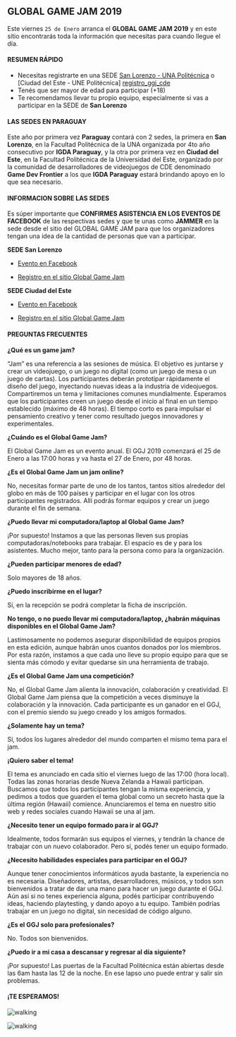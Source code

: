 ## GLOBAL GAME JAM 2019


Este viernes `25 de Enero` arranca el **GLOBAL GAME JAM 2019** y en este sitio encontrarás toda la información que necesitas para cuando llegue el día.

#### RESUMEN RÁPIDO

- Necesitas registrarte en una SEDE [San Lorenzo - UNA Politécnica][registro_ggj_sanlo] o [Ciudad del Este - UNE Politécnica] [registro_ggj_cde]
- Tenés que ser mayor de edad para participar (+18)
- Te recomendamos llevar tu propio equipo, especialmente si vas a participar en la SEDE de **San Lorenzo**

#### LAS SEDES EN PARAGUAY

Este año por primera vez **Paraguay** contará con 2 sedes, la primera en **San Lorenzo**, en la Facultad Politécnica de la UNA organizada por 4to año consecutivo por **IGDA Paraguay**, y la otra por primera vez en **Ciudad del Este**, en la Facultad Politécnica de la Universidad del Este, organizado por la comunidad de desarrolladores de videojuegos de CDE denominado **Game Dev Frontier** a los que **IGDA Paraguay** estará brindando apoyo en lo que sea necesario.

#### INFORMACION SOBRE LAS SEDES

Es súper importante que **CONFIRMES ASISTENCIA EN LOS EVENTOS DE FACEBOOK** de las respectivas sedes y que te unas como **JAMMER** en la sede desde el sitio del GLOBAL GAME JAM para que los organizadores tengan una idea de la cantidad de personas que van a participar.

**SEDE San Lorenzo**

- [Evento en Facebook][evento_fb_sanlo]

- [Registro en el sitio Global Game Jam][registro_ggj_sanlo]

**SEDE Ciudad del Este**

- [Evento en Facebook][evento_fb_cde]

- [Registro en el sitio Global Game Jam][registro_ggj_cde]

#### PREGUNTAS FRECUENTES

**¿Qué es un game jam?** 

“Jam” es una referencia a las sesiones de música. El objetivo es juntarse y crear un videojuego, o un juego no digital (como un juego de mesa o un juego de cartas). Los participantes deberán prototipar rápidamente el diseño del juego, inyectando nuevas ideas a la industria de videojuegos. Compartiremos un tema y limitaciones comunes mundialmente. Esperamos que los participantes creen un juego desde el inicio al final en un tiempo establecido (máximo de 48 horas). El tiempo corto es para impulsar el pensamiento creativo y tener como resultado juegos innovadores y experimentales. 

**¿Cuándo es el Global Game Jam?** 

El Global Game Jam es un evento anual. El GGJ 2019 comenzará el 25 de Enero a las 17:00 horas y va hasta el 27 de Enero, por 48 horas. 

**¿Es el Global Game Jam un jam online?** 

No, necesitas formar parte de uno de los tantos, tantos sitios alrededor del globo en más de 100 países y participar en el lugar con los otros participantes registrados. Allí podrás formar equipos y crear un juego durante el fin de semana. 

**¿Puedo llevar mi computadora/laptop al Global Game Jam?**

¡Por supuesto! Instamos a que las personas lleven sus propias computadoras/notebooks para trabajar. El espacio es de y para los asistentes. Mucho mejor, tanto para la persona como para la organización.

**¿Pueden participar menores de edad?**

Solo mayores de 18 años.

**¿Puedo inscribirme en el lugar?**

Sí, en la recepción se podrá completar la ficha de inscripción. 

**No tengo, o no puedo llevar mi computadora/laptop, ¿habrán máquinas disponibles en el Global Game Jam?**

Lastimosamente no podemos asegurar disponibilidad de equipos propios en esta edición, aunque habrán unos cuantos donados por los miembros. Por esta razón, instamos a que cada uno lleve su propio equipo para que se sienta más cómodo y evitar quedarse sin una herramienta de trabajo.

**¿Es el Global Game Jam una competición?** 

No, el Global Game Jam alienta la innovación, colaboración y creatividad. El Global Game Jam piensa que la competición a veces disminuye la colaboración y la innovación. Cada participante es un ganador en el GGJ, con el premio siendo su juego creado y los amigos formados. 

**¿Solamente hay un tema?**

Sí, todos los lugares alrededor del mundo comparten el mismo tema para el jam. 

**¡Quiero saber el tema!**

El tema es anunciado en cada sitio el viernes luego de las 17:00 (hora local). Todas las zonas horarias desde Nueva Zelanda a Hawaii participan. Buscamos que todos los participantes tengan la misma experiencia, y pedimos a todos que guarden el tema global como un secreto hasta que la última región (Hawaii) comience. Anunciaremos el tema en nuestro sitio web y redes sociales cuando Hawaii se una al jam. 

**¿Necesito tener un equipo formado para ir al GGJ?**

Idealmente, todos formarán sus equipos el viernes, y tendrán la chance de trabajar con un nuevo colaborador. Pero sí, podés tener un equipo formado. 

**¿Necesito habilidades especiales para participar en el GGJ?**

Aunque tener conocimientos informáticos ayuda bastante, la experiencia no es necesaria. Diseñadores, artistas, desarrolladores, músicos, y todos son bienvenidos a tratar de dar una mano para hacer un juego durante el GGJ. Aún así si no tenes experiencia alguna, podés participar contribuyendo ideas, haciendo playtesting, y dando apoyo a tu equipo. También podrías trabajar en un juego no digital, sin necesidad de código alguno. 

**¿Es el GGJ solo para profesionales?** 

No. Todos son bienvenidos.

**¿Puedo ir a mi casa a descansar y regresar al día siguiente?**

¡Por supuesto! Las puertas de la Facultad Politécnica están abiertas desde las 6am hasta las 12 de la noche. En ese lapso uno puede entrar y salir sin problemas.

#### ¡TE ESPERAMOS!

![walking](/assets/images/eventos/ggj19/bannerSanlo.jpg)

![walking](/assets/images/eventos/ggj19/bannerCDE.jpg)

[evento_fb_sanlo]:https://www.facebook.com/events/2258453077762088/
[registro_ggj_sanlo]:https://globalgamejam.org/2019/jam-sites/igda-paraguay
[evento_fb_cde]:https://www.facebook.com/events/1247608985393212/
[registro_ggj_cde]:https://globalgamejam.org/2019/jam-sites/facultad-polit%C3%A9cnica-une